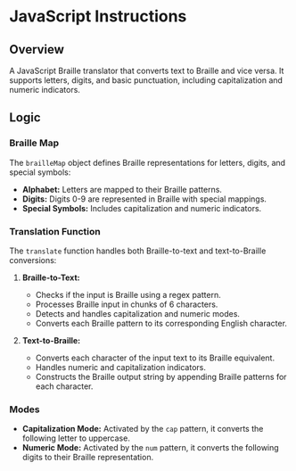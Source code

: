 # JavaScript Instructions

## Overview

A JavaScript Braille translator that converts text to Braille and vice versa. It supports letters, digits, and basic punctuation, including capitalization and numeric indicators.

## Logic

### Braille Map

The `brailleMap` object defines Braille representations for letters, digits, and special symbols:

- **Alphabet:** Letters are mapped to their Braille patterns.
- **Digits:** Digits 0-9 are represented in Braille with special mappings.
- **Special Symbols:** Includes capitalization and numeric indicators.

### Translation Function

The `translate` function handles both Braille-to-text and text-to-Braille conversions:

1. **Braille-to-Text:**
   - Checks if the input is Braille using a regex pattern.
   - Processes Braille input in chunks of 6 characters.
   - Detects and handles capitalization and numeric modes.
   - Converts each Braille pattern to its corresponding English character.

2. **Text-to-Braille:**
   - Converts each character of the input text to its Braille equivalent.
   - Handles numeric and capitalization indicators.
   - Constructs the Braille output string by appending Braille patterns for each character.

### Modes

- **Capitalization Mode:** Activated by the `cap` pattern, it converts the following letter to uppercase.
- **Numeric Mode:** Activated by the `num` pattern, it converts the following digits to their Braille representation.

